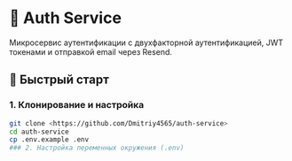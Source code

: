 # 🔐 Auth Service

Микросервис аутентификации с двухфакторной аутентификацией, JWT токенами и отправкой email через Resend.

## 🚀 Быстрый старт

### 1. Клонирование и настройка
```bash
git clone <https://github.com/Dmitriy4565/auth-service>
cd auth-service
cp .env.example .env
### 2. Настройка переменных окружения (.env)
